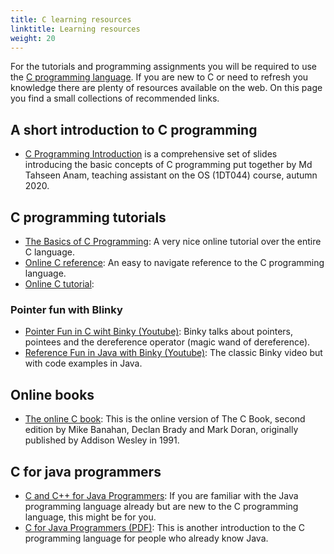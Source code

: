 ```yaml
---
title: C learning resources
linktitle: Learning resources
weight: 20
---
```

       
For the tutorials and programming assignments you will be required to use
the
[C programming language](http://en.wikipedia.org/wiki/C_(programming_language)).
If you are new to C or need to refresh you knowledge there are plenty of
resources available on the web. On this page you find a small collections of
recommended links.

## A short introduction to C programming

* [C Programming
  Introduction](/files/module-0/introduction-to-c-programming-slides.pdf) is a
  comprehensive set of slides introducing the basic concepts of C programming
  put together by Md Tahseen Anam, teaching assistant on the OS (1DT044) course, autumn 2020.
  

## C programming tutorials

* [The Basics of C Programming](http://computer.howstuffworks.com/c.htm): A very
  nice online tutorial over the entire C language.
* [Online C reference](https://www.tutorialspoint.com/cprogramming/index.htm):
  An easy to navigate reference to the C programming language.
* [Online C tutorial](http://www.cprogramming.com/tutorial/c-tutorial.html):

### Pointer fun with Blinky

* [Pointer Fun in C wiht Binky (Youtube)](https://www.youtube.com/watch?v=mnXkiAKbUPg):
  Binky talks about pointers, pointees and the dereference operator (magic wand
  of dereference).
* [Reference Fun in Java with Binky (Youtube)](https://www.youtube.com/watch?v=vm5MNP7pn5g):
  The classic Binky video but with code examples in Java.

## Online books

* [The online C book](http://publications.gbdirect.co.uk/c_book/): This is the
  online version of The C Book, second edition by Mike Banahan, Declan Brady and
  Mark Doran, originally published by Addison Wesley in 1991.

## C for java programmers 

* [C and C++ for Java Programmers](http://www.cprogramming.com/java/c-and-c++-for-java-programmers.html):
  If you are familiar with the Java programming language already but are new to
  the C programming language, this might be for you.
* <a href="/files/module-0/C_for_Java_Programmers.pdf" target="_blank">C for Java Programmers (PDF)</a>:
  This is another introduction to the C programming language for people who
  already know Java.
